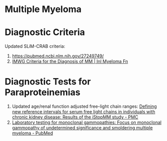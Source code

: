 # Multiple Myeloma

# Diagnostic Criteria
Updated SLiM-CRAB criteria:

1. https://pubmed.ncbi.nlm.nih.gov/27249749/
2. [IMWG Criteria for the Diagnosis of MM | Inl Myeloma Fn](https://www.myeloma.org/international-myeloma-working-group-imwg-criteria-diagnosis-multiple-myeloma)

# Diagnostic Tests for Paraproteinemias
1. Updated age/renal function adjusted free-light chain ranges: [Defining new reference intervals for serum free light chains in individuals with chronic kidney disease: Results of the iStopMM study - PMC](https://www.ncbi.nlm.nih.gov/pmc/articles/PMC9470548/)
2. [Laboratory testing for monoclonal gammopathies: Focus on monoclonal gammopathy of undetermined significance and smoldering multiple myeloma - PubMed](https://pubmed.ncbi.nlm.nih.gov/28479151/)
